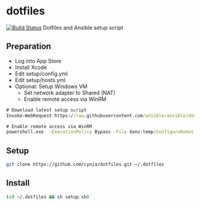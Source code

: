 # dotfiles
[![Build Status](https://travis-ci.org/cynja/dotfiles.svg?branch=master)](https://travis-ci.org/cynja/dotfiles)
Dotfiles and Ansible setup script

## Preparation
- Log into App Store
- Install Xcode
- Edit setup/config.yml
- Edit setup/hosts.yml
- Optional: Setup Windows VM
    - Set network adapter to Shared (NAT)
    - Enable remote access via WinRM
```cmd
# Download latest setup script
Invoke-WebRequest https://raw.githubusercontent.com/ansible/ansible/devel/examples/scripts/ConfigureRemotingForAnsible.ps1 -OutFile $env:temp/ConfigureRemotingForAnsible.ps1

# Enable remote access via WinRM
powershell.exe  -ExecutionPolicy Bypass -File $env:temp/ConfigureRemotingForAnsible.ps1 -CertValidityDays 3650
```

## Setup
```bash
git clone https://github.com/cynja/dotfiles.git ~/.dotfiles
```

## Install
```bash
(cd ~/.dotfiles && sh setup.sh)
```